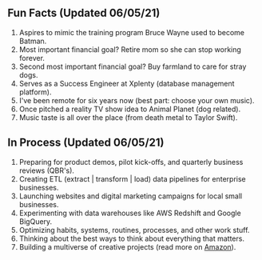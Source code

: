 ## Fun Facts (Updated 06/05/21)

1. Aspires to mimic the training program Bruce Wayne used to become Batman.<br/>
2. Most important financial goal? Retire mom so she can stop working forever.<br/>
3. Second most important financial goal? Buy farmland to care for stray dogs.<br/>
4. Serves as a Success Engineer at Xplenty (database management platform).<br/>
5. I've been remote for six years now (best part: choose your own music).<br/>
6. Once pitched a reality TV show idea to Animal Planet (dog related).<br/>
7. Music taste is all over the place (from death metal to Taylor Swift).<br/>

## In Process (Updated 06/05/21)

1. Preparing for product demos, pilot kick-offs, and quarterly business reviews (QBR's).
2. Creating ETL (extract | transform | load) data pipelines for enterprise businesses.
3. Launching websites and digital marketing campaigns for local small businesses.
4. Experimenting with data warehouses like AWS Redshift and Google BigQuery.
5. Optimizing habits, systems, routines, processes, and other work stuff.
6. Thinking about the best ways to think about everything that matters.
7. Building a multiverse of creative projects (read more on [Amazon](https://www.amazon.com/Daniel-Wallen/e/B00CF67IUM)).
